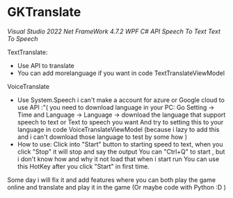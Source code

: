 # GKTranslate

_Visual Studio 2022_
_Net FrameWork 4.7.2_
_WPF C#_
_API_
_Speech To Text_
_Text To Speech_

TextTranslate:
 - Use API to translate
 - You can add morelanguage if you want in code TextTranslateViewModel

VoiceTranslate
- Use System.Speech
i can't make a account for azure or Google cloud to use API :"(
you need to download language in your PC:
Go Setting -> Time and Language -> Language -> download the language that support speech to text or Text to speech you want
And try to setting this to your language in code VoiceTranslateViewModel
(because i lazy to add this and i can't download those language to test by some how )
- How to use:
Click into "Start" button to starting speed to text, when you click "Stop" it will stop and say the output 
You can "Ctrl+Q" to start , but i don't know how and why it not load that when i start run
You can use this HotKey after you click "Start" in first time.

Some day i will fix it and add features where you can both play the game online and translate and play it in the game (Or maybe code with Python :D )
